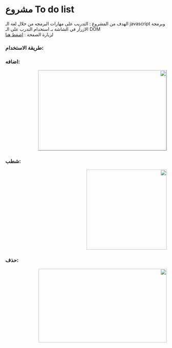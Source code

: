 



# مشروع To do list 


الهدف من المشروع :
التدريب على مهارات البرمجه من خلال لغة الـ javascript وبرمجة الازرار في الشاشة بـ استخدام التدرب على الـ DOM  
لزيارة الصفحة : [اضغط هنا](fai98.github.io/FAYToDoList/)

<h3 > طريقة الاستخدام:</h3>
<h3> اضافه:</h3>
<div dir="rtl"><img src="https://github.com/fai98/FAYToDoList/assets/80738281/fd0042f2-ce31-4c3f-bad9-74893c73b31a" width="400" height="250" style="border-style: outset ;  border-width: 1px;"></div>
<h3> شطب:</h3>
<div dir="rtl"><img src="https://github.com/fai98/FAYToDoList/assets/80738281/a66fb494-551f-4d13-9534-6172d3e10c38" height="250"></div>

<h3> حذف:</h3>
  <div dir="rtl"><img src="https://github.com/fai98/FAYToDoList/assets/80738281/28864450-b119-4e40-a005-dca318c50b28" width="400" height="230"></div>

  
